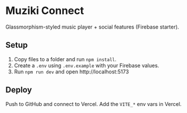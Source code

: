 # Muziki Connect

Glassmorphism-styled music player + social features (Firebase starter).

## Setup
1. Copy files to a folder and run `npm install`.
2. Create a `.env` using `.env.example` with your Firebase values.
3. Run `npm run dev` and open http://localhost:5173

## Deploy
Push to GitHub and connect to Vercel. Add the `VITE_*` env vars in Vercel.
